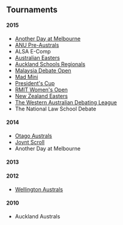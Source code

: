 ## Tournaments

#### 2015

- [Another Day at Melbourne](http://mudstab.herokuapp.com)
- [ANU Pre-Australs](https://anupreaust2015.herokuapp.com/)
- ALSA E-Comp
- [Australian Easters](https://aueasters2015.herokuapp.com)
- [Auckland Schools Regionals](http://aucklandregionals2015.herokuapp.com)
- [Malaysia Debate Open](http://tabs.altairtechlab.com/malaysiadebateopen2015/)
- [Mad Mini](http://tabs.monashdebaters.com/t/mad-mini-2015/)
- [President's Cup](http://tabs.monashdebaters.com/t/presidents-cup-2015/)
- [RMIT Women's Open](http://radtabs.herokuapp.com)
- [New Zealand Easters](https://nzeasters2015.herokuapp.com)
- [The Western Australian Debating League](http://draw.wadl.org)
- The National Law School Debate

#### 2014

- [Otago Australs](http://tab.australs2014.com/t/australs2014/)
- [Joynt Scroll](http://joyntscroll2014.herokuapp.com)
- Another Day at Melbourne

#### 2013

#### 2012

- [Wellington Australs](http://australs2012tab.herokuapp.com)

#### 2010

- Auckland Australs